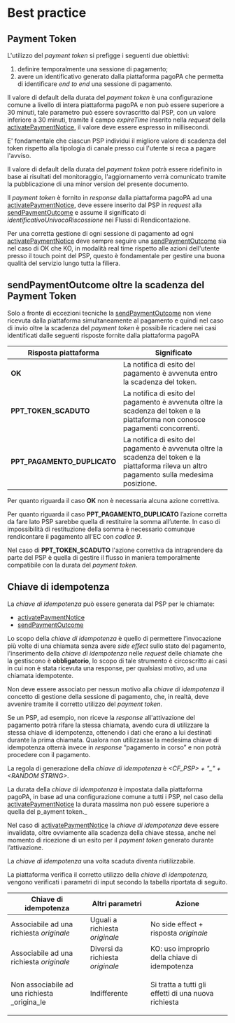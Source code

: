 # Best practice

## Payment Token <a href="#title-text" id="title-text"></a>

L'utilizzo del _payment token_ si prefigge i seguenti due obiettivi:

1. definire temporalmente una sessione di pagamento;
2. avere un identificativo generato dalla piattaforma pagoPA che permetta di identificare _end to end_ una sessione di pagamento.

Il valore di default della durata del _payment token_ è una configurazione comune a livello di intera piattaforma pagoPA e non può essere superiore a 30 minuti, tale parametro può essere sovrascritto  dal PSP, con un valore inferiore a 30 minuti, tramite il campo _expireTime_ inserito nella _request_ della [activatePaymentNotice](../../appendici/primitive.md#activatepaymentnotice), il valore deve essere espresso in millisecondi.

E' fondamentale che ciascun PSP individui il migliore valore di scadenza del token rispetto alla tipologia di canale presso cui l'utente si reca a pagare l'avviso.

Il valore di default della durata del _payment token_ potrà essere ridefinito in base ai risultati del monitoraggio, l'aggiornamento verrà comunicato tramite la pubblicazione di una minor version del presente documento.

Il _payment token_ è fornito in _response_ dalla piattaforma pagoPA ad una [activatePaymentNotice](../../appendici/primitive.md#activatepaymentnotice), deve essere inserito dal PSP in _request_ alla [sendPaymentOutcome](../../appendici/primitive.md#sendpaymentoutcome) e assume il significato di _identificativoUnivocoRiscossione_ nei Flussi di Rendicontazione.

Per una corretta gestione di ogni sessione di pagamento ad ogni [activatePaymentNotice](../../appendici/primitive.md#activatepaymentnotice) deve sempre seguire una [sendPaymentOutcome](../../appendici/primitive.md#sendpaymentoutcome) sia nel caso di OK che KO, in modalità real time rispetto alle azioni dell'utente presso il touch point del PSP, questo è fondamentale per gestire una buona qualità del servizio lungo tutta la filiera.

## sendPaymentOutcome oltre la scadenza del Payment Token <a href="#title-text" id="title-text"></a>

Solo a fronte di eccezioni tecniche la [sendPaymentOutcome](../../appendici/primitive.md#sendpaymentoutcome) non viene ricevuta dalla piattaforma simultaneamente al pagamento e quindi nel caso di invio oltre la scadenza del _payment token_ è possibile ricadere nei casi identificati dalle seguenti risposte fornite dalla piattaforma pagoPA

| Risposta piattaforma          | Significato                                                                                                                                    |
| ----------------------------- | ---------------------------------------------------------------------------------------------------------------------------------------------- |
| **OK**                        | La notifica di esito del pagamento è avvenuta entro la scadenza del token.                                                                     |
| **PPT\_TOKEN\_SCADUTO**       | La notifica di esito del pagamento è avvenuta oltre la scadenza del token e la piattaforma non conosce pagamenti concorrenti.                  |
| **PPT\_PAGAMENTO\_DUPLICATO** | La notifica di esito del pagamento è avvenuta oltre la scadenza del token e la piattaforma rileva un altro pagamento sulla medesima posizione. |

Per quanto riguarda il caso **OK** non è necessaria alcuna azione correttiva.

Per quanto riguarda il caso **PPT\_PAGAMENTO\_DUPLICATO** l’azione corretta da fare lato PSP sarebbe quella di restituire la somma all’utente. In caso di impossibilità di restituzione della somma è necessario comunque rendicontare il pagamento all'EC con _codice 9_.

Nel caso di **PPT\_TOKEN\_SCADUTO** l'azione correttiva da intraprendere da parte del PSP è quella di gestire il flusso in maniera temporalmente compatibile con la durata del _payment token_.

## Chiave di idempotenza <a href="#title-text" id="title-text"></a>

La _chiave di idempotenza_ può essere generata dal PSP per le chiamate:

* [activatePaymentNotice](../../appendici/primitive.md#activatepaymentnotice)
* [sendPaymentOutcome](../../appendici/primitive.md#sendpaymentoutcome)&#x20;

Lo scopo della _chiave di idempotenza_ è quello di permettere l’invocazione più volte di una chiamata senza avere _side effect_ sullo stato del pagamento, l'inserimento della _chiave di idempotenza_ nelle _request_ delle chiamate che la gestiscono è **obbligatorio**, lo scopo di tale strumento è circoscritto ai casi in cui non è stata ricevuta una response, per qualsiasi motivo, ad una chiamata idempotente.

Non deve essere associato per nessun motivo alla _chiave di idempotenza_ il concetto di gestione della sessione di pagamento, che, in realtà, deve avvenire tramite il corretto utilizzo del _payment token._

Se un PSP, ad esempio, non riceve la _response_ all'attivazione del pagamento potrà rifare la stessa chiamata, avendo cura di utilizzare la stessa chiave di idempotenza, ottenendo i dati che erano a lui destinati durante la prima chiamata. Qualora non utilizzasse la medesima chiave di idempotenza otterrà invece in _response_ “pagamento in corso” e non potrà procedere con il pagamento.

La regola di generazione della _chiave di idempotenza_ è _\<CF\_PSP> + "\_" + \<RANDOM STRING>_.

La durata della _chiave di idempotenza_ è impostata dalla piattaforma pagoPA, in base ad una configurazione comune a tutti i PSP, nel caso della [activatePaymentNotice](../../appendici/primitive.md#activatepaymentnotice) la durata massima non può essere superiore a quella del p_ayment token._

Nel caso di  [activatePaymentNotice](../../appendici/primitive.md#activatepaymentnotice) la _chiave di idempotenza_ deve essere invalidata, oltre ovviamente alla scadenza della chiave stessa, anche nel momento di ricezione di un esito per il _payment token_ generato durante l’attivazione.

La _chiave di idempotenza_ una volta scaduta diventa riutilizzabile.

La piattaforma verifica il corretto utilizzo della _chiave di idempotenza,_ vengono verificati i parametri di input secondo la tabella riportata di seguito.

| Chiave di idempotenza                        | Altri parametri                  | Azione                                                          |
| -------------------------------------------- | -------------------------------- | --------------------------------------------------------------- |
| Associabile ad una richiesta _originale_     | Uguali a richiesta _originale_   | No side effect + risposta _originale_                           |
| Associabile ad una richiesta _originale_     | Diversi da richiesta _originale_ | KO: uso improprio della chiave di idempotenza                   |
| Non associabile ad una richiesta _origina_le | Indifferente                     | <p>Si tratta a tutti gli effetti di una nuova richiesta<br></p> |
